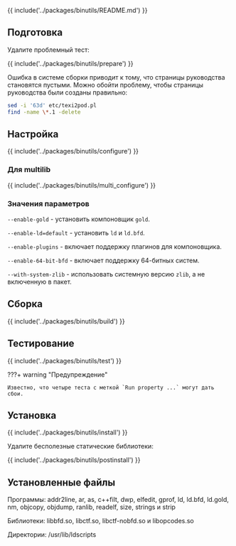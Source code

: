 {{ include('../packages/binutils/README.md') }}

## Подготовка

Удалите проблемный тест:

{{ include('../packages/binutils/prepare') }}

<!-- temp solution TODO: Remove in next versions -->
Ошибка в системе сборки приводит к тому, что страницы руководства становятся пустыми. Можно обойти проблему, чтобы страницы руководства были созданы правильно:

```bash
sed -i '63d' etc/texi2pod.pl
find -name \*.1 -delete
```

## Настройка

{{ include('../packages/binutils/configure') }}

### Для multilib

{{ include('../packages/binutils/multi_configure') }}

### Значения параметров

`--enable-gold` - установить компоновщик `gold`.

`--enable-ld=default` - установить `ld` и `ld.bfd`.

`--enable-plugins` - включает поддержку плагинов для компоновщика.

`--enable-64-bit-bfd` - включает поддержку 64-битных систем.

`--with-system-zlib` - использовать системную версию `zlib`, а не включенную в пакет.

## Сборка

{{ include('../packages/binutils/build') }}

## Тестирование

{{ include('../packages/binutils/test') }}
<package-script :package="'binutils'" :type="'test'"></package-script>

???+ warning "Предупреждение"
	
	Известно, что четыре теста с меткой `Run property ...` могут дать сбои.

## Установка

{{ include('../packages/binutils/install') }}

Удалите бесполезные статические библиотеки:

{{ include('../packages/binutils/postinstall') }}

## Установленные файлы

Программы: addr2line, ar, as, c++filt, dwp, elfedit, gprof, ld, ld.bfd, ld.gold, nm, objcopy, objdump, ranlib, readelf, size, strings и strip

Библиотеки: libbfd.so, libctf.so, libctf-nobfd.so и libopcodes.so

Директории: /usr/lib/ldscripts
